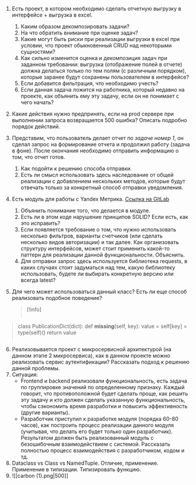 1. Есть проект, в котором необходимо сделать отчетную выгрузку в интерфейсе + выгрузка в excel. 
	1. Каким образом декомпозировать задачи?
	2. На что обратить внимание при оценке задач?
	3. Какие могут быть риски при реализации выгрузки в excel при условии, что проект обыкновенный CRUD над некоторыми сущностями?
	4. Как сильно изменится оценка и декомпозиция задач при заданном требовании: выгрузка (отображение полей в отчете) должна делаться только по тем полям (с различным порядком), которые заранее будут сохранены пользователем в интерфейсе?
	5. Если добавится фильтрация, что необходимо учесть?
	6. Если данная задача ложится на работника, который недавно на проекте, как объянить ему эту задачу, если он не понимает с чего начать?
2. Какие действия нужно предпринять, если на prod сервере при выполнении запроса возвращается 500 ошибка? Описать подробно порядок действий.
3. Представим, что пользователь делает отчет по *задаче номер 1*, он сделал запрос на формирование отчета и продолжил работу (задача в фоне). После окончания необходимо отправить информацию о том, что отчет готов. 
	1. Как подойти к решению способа отправки. 
	2. Есть ли смысл использовать здесь наследование от общей реализации с добавлением нескольких методов, которые будут отвечать только за конкретный способ отправки уведомления.
4. Есть модуль для работы с Yandex Метрика. [Ссылка на GitLab](http://git.cifra-k.ru/notify-system/subscriptions-backend/-/blob/master/modules/yandex_metrica/services/publications.py)
	1. Объянить понимание того, что делается в модуле.
	2. Есть ли в этом коде нарушение принципов SOLID? Если есть, как это исправить? 
	3. Если появляется требование о том, что нужно использовать несколько фильтров, варианты счетчиков (или сделать несколько видов авторизации) и так далее. Как организовать структуру интерфейсов, может стоит применить какой-то паттерн для реализации данной функциональности. Объяснить. 
	4. Для отправки запрос здесь используется библиотека requests, в каких случаях стоит задуматься над тем, какую библиотеку использовать, будете ли выбирать конкретную версию или всегда latest?
5. Для чего может использоваться данный класс? Есть ли еще способ реализовать подобное поведение? 

   > [!info]
   > ```python
>class PublicationDict(dict):
>	def __missing__(self, key):
>		value = self[key] = type(self)()
>		return value
>```

6. Реализовывается проект с микросервисной архитектурой (на данном этапе 2 микросервиса), как в данном проекте можно реализовать сервис аутентификации? Рассказать подход к решению данной проблемы. 
7. Ситуация:
   - Frontend и backend реализовали функциональность, есть задача по группировке значений по определенному признаку. Каждый говорит, что противоположной будет сделать проще, как решить эту задачу и кто должен сделать указанную функциональность, чтобы сэкономить время разработки и повысить эффективность (другие варианты).
   - Разработчик приступил к разработке модуля (порядка 60-80 часов), как построить процесс реализации данного модуля (учитывая, что делать его будет только один разработчик). Результатом должен быть реализованный модуль с безошибочным взаимодействием с системой. Рассказать полностью процесс взаимодействия с разработчиком, кодом и тд.
8. Dataclass vs Class vs NamedTuple. Отличие, применение. Применение в типизации.
	Типизировать функцию.
9. ![[carbon (1).png|500]]